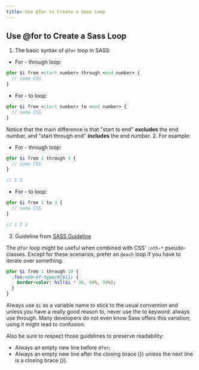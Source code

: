 ```yaml
---
title: Use @for to Create a Sass Loop
---
```

## Use @for to Create a Sass Loop

1. The basic syntax of `@for` loop in SASS:

* For - through loop:
```sass
@for $i from <start number> through <end number> {
  // some CSS
}
```
* For - to loop:
```sass
@for $i from <start number> to <end number> {
  // some CSS
}
```

Notice that the main difference is that "start to end" **excludes** the end number, and "start through end" **includes** the end number.
2. For example:

* For - through loop:
```sass
@for $i from 1 through 3 {
  // some CSS
}

// 1 2
```

* For - to loop:
```sass
@for $i from 1 to 3 {
  // some CSS
}

// 1 2 3
```

3. Guideline from [SASS Guideline](https://sass-guidelin.es/#loops)

The `@for` loop might be useful when combined with CSS’ `:nth-*` pseudo-classes. Except for these scenarios, prefer an `@each` loop if you have to iterate over something.

```sass
@for $i from 1 through 10 {
  .foo:nth-of-type(#{$i}) {
    border-color: hsl($i * 36, 50%, 50%);
  }
}
```
Always use `$i` as a variable name to stick to the usual convention and unless you have a really good reason to, never use the to keyword: always use through. Many developers do not even know Sass offers this variation; using it might lead to confusion.

Also be sure to respect those guidelines to preserve readability:

* Always an empty new line before `@for`;
* Always an empty new line after the closing brace (}) unless the next line is a closing brace (}).
